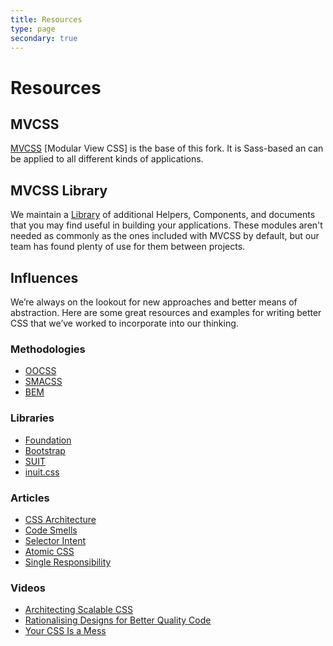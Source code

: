 ```yaml
---
title: Resources
type: page
secondary: true
---
```


Resources
=========

MVCSS
-------------
[MVCSS][MVCSS] [Modular View CSS] is the base of this fork. It is Sass-based an can be applied to all different kinds of applications.


MVCSS Library
-------------

We maintain a [Library][library] of additional Helpers, Components, and documents that you may find useful in building your applications. These modules aren't needed as commonly as the ones included with MVCSS by default, but our team has found plenty of use for them between projects.


Influences
----------

We’re always on the lookout for new approaches and better means of abstraction. Here are some great resources and examples for writing better CSS that we’ve worked to incorporate into our thinking.


### Methodologies

- [OOCSS](http://oocss.org)
- [SMACSS](http://smacss.com)
- [BEM](http://bem.info/method)

### Libraries

- [Foundation](http://foundation.zurb.com)
- [Bootstrap](http://getbootstrap.com)
- [SUIT](https://github.com/suitcss/suit)
- [inuit.css](https://github.com/csswizardry/inuit.css)

### Articles

- [CSS Architecture](http://philipwalton.com/articles/css-architecture/)
- [Code Smells](http://csswizardry.com/2012/11/code-smells-in-css)
- [Selector Intent](http://csswizardry.com/2012/07/shoot-to-kill-css-selector-intent)
- [Atomic CSS](http://coding.smashingmagazine.com/2013/10/21/challenging-css-best-practices-atomic-approach)
- [Single Responsibility](http://drewbarontini.com/articles/single-responsibility/)

### Videos

- [Architecting Scalable CSS](https://vimeo.com/70041549)
- [Rationalising Designs for Better Quality Code](https://vimeo.com/78899870)
- [Your CSS Is a Mess](https://vimeo.com/61755493)


[MVCSS]: http://mvcss.io/
[library]: https://github.com/mvcss/library
